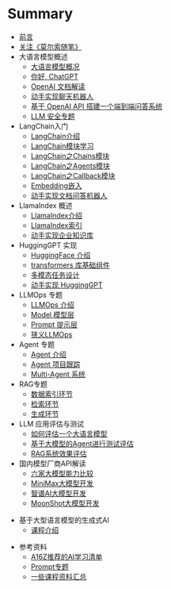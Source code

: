 # Summary
* [前言](README.md)
* [关注《莫尔索随笔》](https://liduos.com/wxqcode.png)
* 大语言模型概述
    * [大语言模型概况](./01-llm/01-1.md)
    * [你好, ChatGPT](./01-llm/01-2.md)
    * [OpenAI 文档解读](./01-llm/01-3.md)
    * [动手实现聊天机器人](./01-llm/01-4.md)
    * [基于 OpenAI API 搭建一个端到端问答系统](./01-llm/01-5.md)
    * [LLM 安全专题](./01-llm/01-6.md)
* LangChain入门
    * [LangChain介绍](./02-langchain/02-1.md)
	* [LangChain模块学习](./02-langchain/02-2.md)
    * [LangChain之Chains模块](./02-langchain/02-2-1.md)
    * [LangChain之Agents模块](./02-langchain/02-2-2.md)
    * [LangChain之Callback模块](./02-langchain/02-2-3.md)
    * [Embedding嵌入](./02-langchain/02-3.md)
    * [动手实现文档问答机器人](./02-langchain/02-4.md)
* LlamaIndex 概述
    * [LlamaIndex介绍](./03-llamaIndex/03-1.md)
    * [LlamaIndex索引](./03-llamaIndex/03-2.md)
    * [动手实现企业知识库](./03-llamaIndex/03-3.md)
* HuggingGPT 实现
    * [HuggingFace 介绍](./04-huggingface/04-1.md)
    * [transformers 库基础组件](./04-huggingface/04-2.md)
    * [多模态任务设计](./04-huggingface/04-3.md)
    * [动手实现 HuggingGPT](./04-huggingface/04-4.md)
* LLMOps 专题
    * [LLMOps 介绍](./06-llmops/06-1.md)
    * [Model 模型层](./06-llmops/06-2.md)
    * [Prompt 提示层](./06-llmops/06-3.md)
    * [狭义LLMOps](./06-llmops/06-4.md)
* Agent 专题
    * [Agent 介绍](./07-agents/07-1.md)
    * [Agent 项目跟踪](./07-agents/07-2.md)
    * [Multi-Agent 系统](./07-agents/07-3.md)
* RAG专题
    * [数据索引环节](./08-rag/08-1.md)
    * [检索环节](./08-rag/08-2.md)
    * [生成环节](./08-rag/08-3.md)
* LLM 应用评估与测试
    * [如何评估一个大语言模型](./09-llm-evelation-test/09-1.md)
    * [基于大模型的Agent进行测试评估](./09-llm-evelation-test/09-2.md)
    * [RAG系统效果评估](./09-llm-evelation-test/09-3.md)
* 国内模型厂商API解读
    * [六家大模型能力比较](./10-china-llm/10-01.md)
    * [MiniMax大模型开发](./10-china-llm/10-02.md)
    * [智谱AI大模型开发](./10-china-llm/10-03.md)
    * [MoonShot大模型开发](./10-china-llm/10-04.md)

- 基于大型语言模型的生成式AI
  * [课程介绍](./05-generative-ai-with-llms/05-1.md)

* 参考资料
    * [A16Z推荐的AI学习清单](./ref/a16z.md)
    * [Prompt专题](./ref/prompt.md)
    * [一些课程资料汇总](./ref/ref.md)